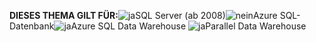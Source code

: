 <Token>**DIESES THEMA GILT FÜR:**![ja](media/yes.png)SQL Server (ab 2008)![nein](media/no.png)Azure SQL-Datenbank![ja](media/yes.png)Azure SQL Data Warehouse ![ja](media/yes.png)Parallel Data Warehouse </Token>

